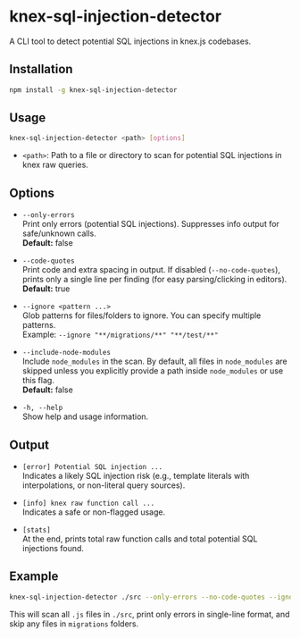 # knex-sql-injection-detector

A CLI tool to detect potential SQL injections in knex.js codebases.

## Installation

```sh
npm install -g knex-sql-injection-detector
```

## Usage

```sh
knex-sql-injection-detector <path> [options]
```

- `<path>`: Path to a file or directory to scan for potential SQL injections in knex raw queries.

## Options

- `--only-errors`  
  Print only errors (potential SQL injections). Suppresses info output for safe/unknown calls.  
  **Default:** false

- `--code-quotes`  
  Print code and extra spacing in output. If disabled (`--no-code-quotes`), prints only a single line per finding (for easy parsing/clicking in editors).  
  **Default:** true

- `--ignore <pattern ...>`  
  Glob patterns for files/folders to ignore. You can specify multiple patterns.  
  Example: `--ignore "**/migrations/**" "**/test/**"`

- `--include-node-modules`  
  Include `node_modules` in the scan. By default, all files in `node_modules` are skipped unless you explicitly provide a path inside `node_modules` or use this flag.  
  **Default:** false

- `-h, --help`  
  Show help and usage information.

## Output

- `[error] Potential SQL injection ...`  
  Indicates a likely SQL injection risk (e.g., template literals with interpolations, or non-literal query sources).
- `[info] knex raw function call ...`  
  Indicates a safe or non-flagged usage.

- `[stats]`  
  At the end, prints total raw function calls and total potential SQL injections found.

## Example

```sh
knex-sql-injection-detector ./src --only-errors --no-code-quotes --ignore "**/migrations/**"
```

This will scan all `.js` files in `./src`, print only errors in single-line format, and skip any files in `migrations` folders.
